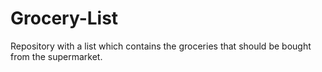# Grocery-List
Repository with a list which contains the groceries that should be bought from the supermarket.
